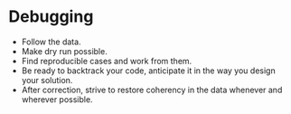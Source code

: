 # Debugging

* Follow the data.
* Make dry run possible.
* Find reproducible cases and work from them.
* Be ready to backtrack your code, anticipate it in the way you design your solution.
* After correction, strive to restore coherency in the data whenever and wherever possible.
